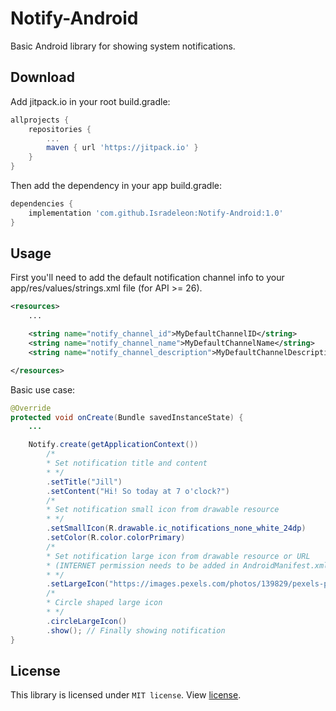 # Notify-Android
Basic Android library for showing system notifications.

Download
--------
Add jitpack.io in your root build.gradle:
```gradle
allprojects {
    repositories {
        ...
        maven { url 'https://jitpack.io' }
    }
}
```

Then add the dependency in your app build.gradle:
```gradle
dependencies {
    implementation 'com.github.Isradeleon:Notify-Android:1.0'
}
```

Usage
--------
First you'll need to add the default notification channel info to your app/res/values/strings.xml file (for API >= 26).
```xml
<resources>
    ...

    <string name="notify_channel_id">MyDefaultChannelID</string>
    <string name="notify_channel_name">MyDefaultChannelName</string>
    <string name="notify_channel_description">MyDefaultChannelDescription</string>

</resources>
```

Basic use case:
```java
@Override
protected void onCreate(Bundle savedInstanceState) {
    ...

    Notify.create(getApplicationContext())
        /*
        * Set notification title and content
        * */
        .setTitle("Jill")
        .setContent("Hi! So today at 7 o'clock?")
        /*
        * Set notification small icon from drawable resource
        * */
        .setSmallIcon(R.drawable.ic_notifications_none_white_24dp)
        .setColor(R.color.colorPrimary)
        /*
        * Set notification large icon from drawable resource or URL
        * (INTERNET permission needs to be added in AndroidManifest.xml)
        * */
        .setLargeIcon("https://images.pexels.com/photos/139829/pexels-photo-139829.jpeg?auto=compress&cs=tinysrgb&dpr=2&h=150&w=440")
        /*
        * Circle shaped large icon
        * */
        .circleLargeIcon()
        .show(); // Finally showing notification
}
```

License
--------
This library is licensed under `MIT license`. View [license](LICENSE).